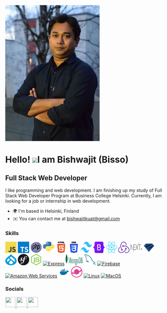 <img src="resources/profile_picture.JPG" width="300" height="auto">

# Hello! ![](https://user-images.githubusercontent.com/18350557/176309783-0785949b-9127-417c-8b55-ab5a4333674e.gif)I am Bishwajit (Bisso)

## Full Stack Web Developer

I like programming and web development. I am finishing up my study of Full Stack Web Developer Program at Business College Helsinki. Currently, I am looking for a job or internship in web development.

- 🌍 I'm based in Helsinki, Finland
- ✉️ You can contact me at [bishwajitkuat@gmail.com](mailto:bishwajitkuat@gmail.com)
<!-- Currently working on <a href="https://github.com/stacknatic/next-js-drupal" target="_blank">Wunder website</a> -->

### Skills

<p align="left">
<!-- javascript -->
<a href="https://developer.mozilla.org/en-US/docs/Web/JavaScript" target="_blank" rel="noreferrer"><img src="resources/skills_imgs/javaScript.svg" width="36" height="36" alt="JavaScript" /></a>
<!-- typescript -->
<a href="https://www.typescriptlang.org/" target="_blank" rel="noreferrer"><img src="resources/skills_imgs/typescript.svg" width="36" height="36" alt="TypeScript" /></a>
<!-- PHP -->
<a href="https://www.php.net/" target="_blank" rel="noreferrer"><img src="resources/skills_imgs/php.svg" width="36" height="36" alt="PHP" /></a>
<!-- python -->
<a href="https://www.python.org/" target="_blank" rel="noreferrer"><img src="resources/skills_imgs/python.svg" width="36" height="36" alt="Python" /></a>
<!-- HTML -->
<a href="https://developer.mozilla.org/en-US/docs/Glossary/HTML5" target="_blank" rel="noreferrer"><img src="resources/skills_imgs/html.svg" width="36" height="36" alt="HTML5" /></a>
<!-- CSS -->
<a href="https://www.w3.org/TR/CSS/#css" target="_blank" rel="noreferrer"><img src="resources/skills_imgs/css.svg" width="36" height="36" alt="CSS3" /></a>
<!-- tailwind -->
<a href="https://tailwindcss.com/" target="_blank" rel="noreferrer"><img src="resources/skills_imgs/tailwind.svg" width="36" height="36" alt="TailwindCSS" /></a>
<!-- bootstrap -->
<a href="https://getbootstrap.com/" target="_blank" rel="noreferrer"><img src="resources/skills_imgs/bootstrap.svg" width="36" height="36" alt="Bootstrap" /></a>
<!-- react -->
<a href="https://reactjs.org/" target="_blank" rel="noreferrer"><img src="resources/skills_imgs/react.svg" width="36" height="36" alt="React" /></a>
<!-- redux -->
<a href="https://redux.js.org/" target="_blank" rel="noreferrer"><img src="resources/skills_imgs/redux.svg" width="36" height="36" alt="Redux" /></a>
<!-- nextjs -->
<a href="https://nextjs.org/docs" target="_blank" rel="noreferrer"><img src="resources/skills_imgs/nextjs.svg" width="36" height="36" alt="NextJs" /></a>
<!--zod -->
<a href="https://zod.dev/" target="_blank" rel="noreferrer"><img src="resources/skills_imgs/zod.svg" width="36" height="36" alt="zod" /></a>
<!-- drupal -->
<a href="https://symfony.com/" target="_blank" rel="noreferrer"><img src="resources/skills_imgs/drupal.svg" width="36" height="36" alt="drupal" /></a>
<!-- Symfony -->
<a href="https://www.drupal.org/" target="_blank" rel="noreferrer"><img src="resources/skills_imgs/symfony.svg" width="36" height="36" alt="symfony" /></a>
<!-- nodejs -->
<a href="https://nodejs.org/en/" target="_blank" rel="noreferrer"><img src="resources/skills_imgs/node.svg" width="36" height="36" alt="NodeJS" /></a>
<!-- express -->
<a href="https://expressjs.com/" target="_blank" rel="noreferrer"><img src="https://raw.githubusercontent.com/danielcranney/readme-generator/main/public/icons/skills/express-colored.svg" width="36" height="36" alt="Express" /></a>
<!-- mongodb -->
<a href="https://www.mongodb.com/" target="_blank" rel="noreferrer"><img src="resources/skills_imgs/mongodb.svg" width="56" height="36" alt="MongoDB" /></a>
<!-- mysql -->
<a href="https://www.mysql.com/" target="_blank" rel="noreferrer"><img src="resources/skills_imgs/mysql.svg" width="36" height="36" alt="MySQL" /></a>
<!-- firebase -->
<a href="https://firebase.google.com/" target="_blank" rel="noreferrer"><img src="https://raw.githubusercontent.com/danielcranney/readme-generator/main/public/icons/skills/firebase-colored.svg" width="36" height="36" alt="Firebase" /></a>
<!-- AWS -->
<a href="https://aws.amazon.com" target="_blank" rel="noreferrer"><img src="https://raw.githubusercontent.com/danielcranney/readme-generator/main/public/icons/skills/aws-colored.svg" width="36" height="36" alt="Amazon Web Services" /></a>
<!-- docker -->
<a href="https://www.docker.com/" target="_blank" rel="noreferrer"><img src="resources/skills_imgs/docker.svg" width="36" height="36" alt="Docker" /></a>
<!-- lando -->
<a href="https://lando.dev/" target="_blank" rel="noreferrer"><img src="resources/skills_imgs/lando.svg" width="36" height="36" alt="lando" /></a>
<!-- linux -->
<a href="https://www.linux.org" target="_blank" rel="noreferrer"><img src="https://raw.githubusercontent.com/danielcranney/readme-generator/main/public/icons/skills/linux-colored.svg" width="36" height="36" alt="Linux" /></a>
<!-- mac -->
<a href="https://apple.com" target="_blank" rel="noreferrer"><img src="https://raw.githubusercontent.com/danielcranney/readme-generator/main/public/icons/skills/macos-colored.svg" width="36" height="36" alt="MacOS" /></a>

</p>

### Socials

<p align="left"> <a href="https://www.facebook.com/Bishwajitkuat" target="_blank" rel="noreferrer"> <picture> <source media="(prefers-color-scheme: dark)" srcset="https://raw.githubusercontent.com/danielcranney/readme-generator/main/public/icons/socials/facebook-dark.svg" /> <source media="(prefers-color-scheme: light)" srcset="https://raw.githubusercontent.com/danielcranney/readme-generator/main/public/icons/socials/facebook.svg" /> <img src="https://raw.githubusercontent.com/danielcranney/readme-generator/main/public/icons/socials/facebook.svg" width="32" height="32" /> </picture> </a> <a href="https://www.github.com/Bishwajitkuat/" target="_blank" rel="noreferrer"> <picture> <source media="(prefers-color-scheme: dark)" srcset="https://raw.githubusercontent.com/danielcranney/readme-generator/main/public/icons/socials/github-dark.svg" /> <source media="(prefers-color-scheme: light)" srcset="https://raw.githubusercontent.com/danielcranney/readme-generator/main/public/icons/socials/github.svg" /> <img src="https://raw.githubusercontent.com/danielcranney/readme-generator/main/public/icons/socials/github.svg" width="32" height="32" /> </picture> </a> <a href="https://www.linkedin.com/in/bishwajitkuat/" target="_blank" rel="noreferrer"> <picture> <source media="(prefers-color-scheme: dark)" srcset="https://raw.githubusercontent.com/danielcranney/readme-generator/main/public/icons/socials/linkedin-dark.svg" /> <source media="(prefers-color-scheme: light)" srcset="https://raw.githubusercontent.com/danielcranney/readme-generator/main/public/icons/socials/linkedin.svg" /> <img src="https://raw.githubusercontent.com/danielcranney/readme-generator/main/public/icons/socials/linkedin.svg" width="32" height="32" /> </picture> </a></p>

<!-- [![Bishwajit's GitHub stats](https://github-readme-stats.vercel.app/api?username=Bishwajitkuat)](https://github.com/Bishwajitkuat)
<a href="http://www.github.com/Bishwajitkuat"><img src="https://github-readme-stats.vercel.app/api?username=Bishwajitkuat&show_icons=true&hide=&count_private=true&title_color=84cc16&text_color=ffffff&icon_color=0891b2&bg_color=000000&hide_border=true&show_icons=true" alt="Bishwajitkuat's GitHub stats" /></a> 
<a href="http://www.github.com/Bishwajitkuat"><img src="https://github-readme-streak-stats.herokuapp.com/?user=Bishwajitkuat&stroke=ffffff&background=000000&ring=84cc16&fire=84cc16&currStreakNum=ffffff&currStreakLabel=84cc16&sideNums=ffffff&sideLabels=ffffff&dates=ffffff&hide_border=true" /></a> -->

<!-- [![Top Langs](https://github-readme-stats.vercel.app/api/top-langs/?username=Bishwajitkuat&layout=donut)](https://github.com/Bishwajitkuat) -->
